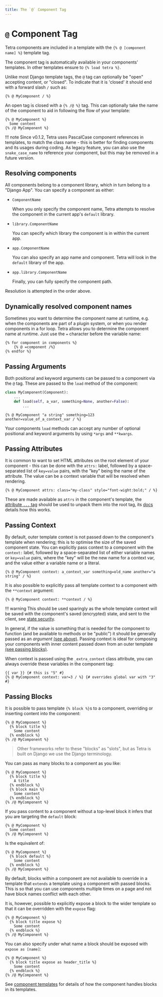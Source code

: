 ```yaml
---
title: The `@` Component Tag
---
```


# `@` Component Tag

Tetra components are included in a template with the `{% @ [component name] %}` template tag.

The component tag is automatically available in your components' templates. In other templates ensure to `{% load tetra %}`.

Unlike most Django template tags, the `@` tag can optionally be "open" accepting content, or "closed". To indicate that it is 'closed' it should end with a forward slash `/` such as:

``` django
{% @ MyComponent / %}
```

An open tag is closed with a `{% /@ %}` tag.  This can optionally take the name of the component to aid in following the flow of your template:

``` django
{% @ MyComponent %}
  Some content
{% /@ MyComponent %}
```

!!! note
    Since v0.1.2, Tetra uses PascalCase component references in templates, to match the class name - this is better for finding components and its usages during coding.
    As legacy feature, you can also use the `snake_case_name` to reference your component, but this may be removed in a future version.


## Resolving components

All components belong to a component library, which in turn belong to a "Django App". You can specify a component as either:

  - `ComponentName`

    When you only specify the component name, Tetra attempts to resolve the component in the current app's `default` library.

  - `library.ComponentName`

    You can specify which library the component is in within the current app.

  - `app.ComponentName`

    You can also specify an app name and component. Tetra will look in the `default` library of the app.

  - `app.library.ComponentName`

    Finally, you can fully specify the component path.

Resolution is attempted in the order above.

## Dynamically resolved component names

Sometimes you want to determine the component name at runtime, e.g. when the components are part of a plugin system, or when you render components in a for loop. Tetra allows you to  determine the component name at runtime. Just use the `=` character before the variable name:

```django
{% for component in components %}
    {% @ =component /%}
{% endfor %}
```

## Passing Arguments

Both positional and keyword arguments can be passed to a component via the `@` tag. These are passed to the `load` method of the component:

``` python
class MyComponent(Component):
    ...
    def load(self, a_var, something=None, another=False):
        ...
```

``` django
{% @ MyComponent "a string" something=123 another=value_of_a_context_var / %}
```

Your components `load` methods can accept any number of optional positional and keyword arguments by using `*args` and `**kwargs`.

## Passing Attributes

It is common to want to set HTML attributes on the root element of your component  - this can be done with the `attrs:` label, followed by a space-separated list of `key=value` pairs, with the "key" being the name of the attribute. The value can be a context variable that will be resolved when rendering.

``` django
{% @ MyComponent attrs: class="my-class" style="font-wight:bold;" / %}
```

These are made available as `attrs` in the component's template, the [attribute  `...` tag](attribute-tag.md) should be used to unpack them into the root tag, its [docs](attribute-tag.md) details how this works.

## Passing Context

By default, outer template context is not passed down to the component's template when rendering; this is to optimise the size of the saved component state. You can explicitly pass context to a component with the `context:` label, followed by a space-separated list of either variable names or `key=value` pairs, where the "key" will be the new name for a context var, and the value either a variable name or a literal.

``` django
{% @ MyComponent context: a_context_var something=old_name another="a string" / %}
```

It is  also possible to explicitly pass all template context to a component with the `**context` argument:

``` django
{% @ MyComponent context: **context / %}
```

!!! warning
    This should be used sparingly as the whole template context will be saved with the component's saved (encrypted) state, and sent to the client, see [state security](state-security.md).

In general, if the value is something that is needed for the component to function (and be available to methods or be "public") it should be generally passed as an *argument* [(see above)](#passing-attributes). Passing context is ideal for composing your components with inner content passed down from an outer template [(see passing blocks)](#passing-blocks).

When context is passed using the `_extra_context` class attribute, you can always override these variables in the component tag:

``` django
{{ var }} {# this is "5" #}
{% @ MyComponent context: var=3 / %} {# overrides global var with "3" #}
```

## Passing Blocks

It is possible to pass template `{% block %}`s to a component, overriding or inserting content into the component:

``` django
{% @ MyComponent %}
  {% block title %}
    Some content
  {% endblock %}
{% /@ MyComponent %}
```

> Other frameworks refer to these "blocks" as "slots", but as Tetra is built on Django we use the Django terminology.

You can pass as many blocks to a component as you like:

``` django
{% @ MyComponent %}
  {% block title %}
    A title
  {% endblock %}
  {% block main %}
    Some content
  {% endblock %}
{% /@ MyComponent %}
```

If you pass content to a component without a top-level block it infers that you are targeting the `default` block:

``` django
{% @ MyComponent %}
  Some content
{% /@ MyComponent %}
```

Is the equivalent of:

``` django
{% @ MyComponent %}
  {% block default %}
    Some content
  {% endblock %}
{% /@ MyComponent %}
```

By default, blocks within a component are not available to override in a template that `extends` a template using a component with passed blocks. This is so that you can use components multiple times on a page and not have block names conflict with each other.

It is, however, possible to explicitly expose a block to the wider template so that it can be overridden with the `expose` flag:

``` django
{% @ MyComponent %}
  {% block title expose %}
    Some content
  {% endblock %}
{% /@ MyComponent %}
```

You can also specify under what name a block should be exposed with `expose as [name]`:

``` django
{% @ MyComponent %}
  {% block title expose as header_title %}
    Some content
  {% endblock %}
{% /@ MyComponent %}
```

See [component templates](components.md#templates) for details of how the component handles blocks in its templates.
